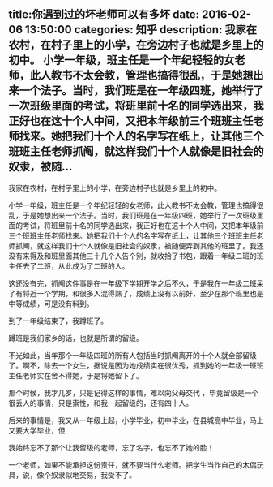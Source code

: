 title:你遇到过的坏老师可以有多坏
date: 2016-02-06   13:50:00 
categories: 知乎 
 description: 我家在农村，在村子里上的小学，在旁边村子也就是乡里上的初中。 小学一年级，班主任是一个年纪轻轻的女老师，此人教书不太会教，管理也搞得很乱，于是她想出来一个法子。当时，我们班是在一年级四班，她举行了一次班级里面的考试，将班里前十名的同学选出来，我正好也在这十个人中间，又把本年级前三个班班主任老师找来。她把我们十个人的名字写在纸上，让其他三个班班主任老师抓阄，就这样我们十个人就像是旧社会的奴隶，被随…
  --- 
 我家在农村，在村子里上的小学，在旁边村子也就是乡里上的初中。  

小学一年级，班主任是一个年纪轻轻的女老师，此人教书不太会教，管理也搞得很乱，于是她想出来一个法子。当时，我们班是在一年级四班，她举行了一次班级里面的考试，将班里前十名的同学选出来，我正好也在这十个人中间，又把本年级前三个班班主任老师找来。她把我们十个人的名字写在纸上，让其他三个班班主任老师抓阄，就这样我们十个人就像是旧社会的奴隶，被随便弄到其他的班里了。我还没有来得及和班里面其他三十几个人告个别，就收拾了书包，跟着一年级二班的班主任去了二班，从此成为了二班的人。  

这还没有完，抓阄这件事是在一年级下学期开学之后不久，于是我在一年级二班呆了有将近一个学期，和很多人混得熟了，成绩上没有以前好，至少在那个班里也是中等成绩，可是没有料到。  

到了一年级结束了，我蹲班了。  

蹲班是我们家乡的话，也就是所谓的留级。  

不光如此，当年那个一年级四班的所有人包括当时抓阄离开的十个人就全部留级了。啊不，除去一个女生，据说是因为她成绩实在很优秀，抓到她的一年级一班班主任老师实在舍不得她，于是将她留下了。  

那个时候，我才几岁，只是记得这样的事情，难以向父母交代 ，毕竟留级是一个很丢人的事情，只是索性，和我一起留级的，还有四十人。  

后来的事情是，我又从一年级上起，小学毕业，初中毕业，在县城高中毕业，马上又要大学毕业，但  

我始终忘不了那个让我留级的老师，忘了名字，也忘不了她的脸！  

一个老师，如果不能承担这份责任，就不要当什么老师。把学生当作自己的木偶玩具，说，像个奴隶似地交易，我受不了。